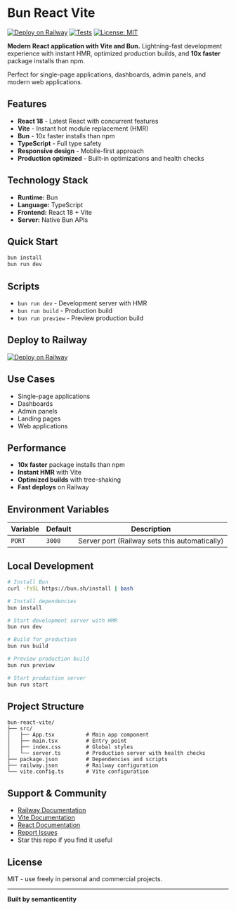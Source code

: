 # Bun React Vite

[![Deploy on Railway](https://railway.app/button.svg)](https://railway.app/new/template?template=https://github.com/semanticentity/railway-bun-templates/tree/main/bun-react-vite)
[![Tests](https://github.com/semanticentity/railway-bun-templates/workflows/Tests/badge.svg)](https://github.com/semanticentity/railway-bun-templates/actions)
[![License: MIT](https://img.shields.io/badge/License-MIT-yellow.svg)](https://opensource.org/licenses/MIT)

**Modern React application with Vite and Bun.** Lightning-fast development experience with instant HMR, optimized production builds, and **10x faster** package installs than npm.

Perfect for single-page applications, dashboards, admin panels, and modern web applications.

## Features

- **React 18** - Latest React with concurrent features
- **Vite** - Instant hot module replacement (HMR)
- **Bun** - 10x faster installs than npm
- **TypeScript** - Full type safety
- **Responsive design** - Mobile-first approach
- **Production optimized** - Built-in optimizations and health checks

## Technology Stack

- **Runtime:** Bun
- **Language:** TypeScript
- **Frontend:** React 18 + Vite
- **Server:** Native Bun APIs

## Quick Start

```bash
bun install
bun run dev
```

## Scripts

- `bun run dev` - Development server with HMR
- `bun run build` - Production build
- `bun run preview` - Preview production build

## Deploy to Railway

[![Deploy on Railway](https://railway.app/button.svg)](https://railway.app/new/template?template=https://github.com/semanticentity/railway-bun-templates/tree/main/bun-react-vite)

## Use Cases

- Single-page applications
- Dashboards
- Admin panels
- Landing pages
- Web applications

## Performance

- **10x faster** package installs than npm
- **Instant HMR** with Vite
- **Optimized builds** with tree-shaking
- **Fast deploys** on Railway

## Environment Variables

| Variable | Default | Description |
|----------|---------|-------------|
| `PORT` | `3000` | Server port (Railway sets this automatically) |

## Local Development

```bash
# Install Bun
curl -fsSL https://bun.sh/install | bash

# Install dependencies
bun install

# Start development server with HMR
bun run dev

# Build for production
bun run build

# Preview production build
bun run preview

# Start production server
bun run start
```

## Project Structure

```
bun-react-vite/
├── src/
│   ├── App.tsx          # Main app component
│   ├── main.tsx         # Entry point
│   ├── index.css        # Global styles
│   └── server.ts        # Production server with health checks
├── package.json         # Dependencies and scripts
├── railway.json         # Railway configuration
└── vite.config.ts       # Vite configuration
```

## Support & Community

- [Railway Documentation](https://docs.railway.com)
- [Vite Documentation](https://vitejs.dev)
- [React Documentation](https://react.dev)
- [Report Issues](https://github.com/semanticentity/railway-bun-templates/issues)
- Star this repo if you find it useful

## License

MIT - use freely in personal and commercial projects.

---

**Built by semanticentity**